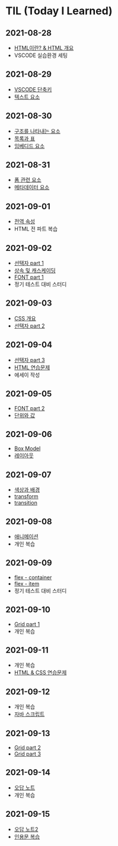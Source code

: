 # TIL (Today I Learned)

## 2021-08-28
* [HTML이란? & HTML 개요](https://github.com/tsun0705/TIL/blob/main/HTML/HTML.md "HTML")
* VSCODE 실습환경 세팅

## 2021-08-29
* [VSCODE 단축키](https://github.com/tsun0705/TIL/blob/main/VSCODE%20%EB%8B%A8%EC%B6%95%ED%82%A4.md "VSCODE")
* [텍스트 요소](https://github.com/tsun0705/TIL/blob/main/HTML/%ED%85%8D%EC%8A%A4%ED%8A%B8%20%EC%9A%94%EC%86%8C.md "HTML")

## 2021-08-30
* [구조를 나타내는 요소](https://github.com/tsun0705/TIL/blob/main/HTML/%EA%B5%AC%EC%A1%B0%EB%A5%BC%20%EB%82%98%ED%83%80%EB%82%B4%EB%8A%94%20%EC%9A%94%EC%86%8C.md "HTML")   
* [목록과 표](https://github.com/tsun0705/TIL/blob/main/HTML/%EB%AA%A9%EB%A1%9D%EA%B3%BC%20%ED%91%9C.md "HTML")
* [임베디드 요소](https://github.com/tsun0705/TIL/blob/main/HTML/%EC%9E%84%EB%B2%A0%EB%94%94%EB%93%9C%20%EC%9A%94%EC%86%8C.md "HTML")

## 2021-08-31
* [폼 관련 요소](https://github.com/tsun0705/TIL/blob/main/HTML/%ED%8F%BC%20%EA%B4%80%EB%A0%A8%20%EC%9A%94%EC%86%8C.md "HTML")
* [메타데이터 요소](https://github.com/tsun0705/TIL/blob/main/HTML/%EB%A9%94%ED%83%80%EB%8D%B0%EC%9D%B4%ED%84%B0%20%EC%9A%94%EC%86%8C.md "HTML")

## 2021-09-01
* [전역 속성](https://github.com/tsun0705/TIL/blob/main/HTML/%EC%A0%84%EC%97%AD%20%EC%86%8D%EC%84%B1.md "HTML")
* HTML 전 파트 복습

## 2021-09-02
* [선택자 part 1](https://github.com/tsun0705/TIL/blob/main/CSS/%EC%84%A0%ED%83%9D%EC%9E%90%20part%201.md "CSS")
* [상속 및 캐스케이딩](https://github.com/tsun0705/TIL/blob/main/CSS/%EC%83%81%EC%86%8D%20%EB%B0%8F%20%EC%BA%90%EC%8A%A4%EC%BC%80%EC%9D%B4%EB%94%A9.md "CSS")
* [FONT part 1](https://github.com/tsun0705/TIL/blob/main/CSS/FONT%20part%201.md "CSS")
* 정기 테스트 대비 스터디

## 2021-09-03
* [CSS 개요](https://github.com/tsun0705/TIL/blob/main/CSS/CSS%20%EA%B0%9C%EC%9A%94.md "CSS")
* [선택자 part 2](https://github.com/tsun0705/TIL/blob/main/CSS/%EC%84%A0%ED%83%9D%EC%9E%90%20part%202.md "CSS")

## 2021-09-04
* [선택자 part 3](https://github.com/tsun0705/TIL/blob/main/CSS/%EC%84%A0%ED%83%9D%EC%9E%90%20part%203.md "CSS")
* [HTML 연습문제](https://github.com/tsun0705/TIL/blob/main/%EB%AC%B8%EC%A0%9C/HTML%20%EC%97%B0%EC%8A%B5%EB%AC%B8%EC%A0%9C.md "HTML")
* 에세이 작성

## 2021-09-05
* [FONT part 2](https://github.com/tsun0705/TIL/blob/main/CSS/FONT%20part%202.md "CSS")
* [단위와 값](https://github.com/tsun0705/TIL/blob/main/CSS/%EB%8B%A8%EC%9C%84%EC%99%80%20%EA%B0%92.md "CSS")

## 2021-09-06
* [Box Model](https://github.com/tsun0705/TIL/blob/main/CSS/Box%20Model.md "CSS")
* [레이아웃](https://github.com/tsun0705/TIL/blob/main/CSS/%EB%A0%88%EC%9D%B4%EC%95%84%EC%9B%83.md "CSS") 

## 2021-09-07
* [색상과 배경](https://github.com/tsun0705/TIL/blob/main/CSS/%EC%83%89%EC%83%81%EA%B3%BC%20%EB%B0%B0%EA%B2%BD.md "CSS") 
* [transform](https://github.com/tsun0705/TIL/blob/main/CSS/transform.md "CSS") 
* [transition](https://github.com/tsun0705/TIL/blob/main/CSS/transition.md "CSS") 

## 2021-09-08
* [애니메이션](https://github.com/tsun0705/TIL/blob/main/CSS/%EC%95%A0%EB%8B%88%EB%A9%94%EC%9D%B4%EC%85%98.md "CSS") 
* 개인 복습

## 2021-09-09
* [flex - container](https://github.com/tsun0705/TIL/blob/main/CSS/Flexbox%20part%201.md "CSS")
* [flex - item](https://github.com/tsun0705/TIL/blob/main/CSS/Flexbox%20part%202.md "CSS")
* 정기 테스트 대비 스터디

## 2021-09-10
* [Grid part 1](https://github.com/tsun0705/TIL/blob/main/CSS/Grid%20part%201.md "CSS")
* 개인 복습

## 2021-09-11
* 개인 복습
* [HTML & CSS 연습문제](https://github.com/tsun0705/TIL/blob/main/%EB%AC%B8%EC%A0%9C/HTML%20%26%20CSS%20%EC%97%B0%EC%8A%B5%EB%AC%B8%EC%A0%9C.md "HTML & CSS") 
 
## 2021-09-12
* 개인 복습 
* [자바 스크립트](https://github.com/tsun0705/TIL/blob/main/JavaScript/JS.md "JS")

## 2021-09-13
* [Grid part 2](https://github.com/tsun0705/TIL/blob/main/CSS/Grid%20part%202.md "CSS") 
* [Grid part 3](https://github.com/tsun0705/TIL/blob/main/CSS/Grid%20part%203.md "CSS") 

## 2021-09-14
* [오답 노트](https://github.com/tsun0705/TIL/blob/main/%EB%AC%B8%EC%A0%9C/%EC%A0%95%EA%B8%B0%20%ED%85%8C%EC%8A%A4%ED%8A%B8%20%EC%98%A4%EB%8B%B5%ED%92%80%EC%9D%B4.md "오답 노트")
* 개인 복습 

## 2021-09-15
* [오답 노트2](https://github.com/tsun0705/TIL/blob/main/%EB%AC%B8%EC%A0%9C/%EB%B9%84%EC%A0%95%EA%B8%B0%20%ED%85%8C%EC%8A%A4%ED%8A%B8%20%EC%98%A4%EB%8B%B5%ED%92%80%EC%9D%B4.md "오답 노트")
* [인용문 복습](https://github.com/tsun0705/TIL/blob/main/%EB%B3%B5%EC%8A%B5/%EC%9D%B8%EC%9A%A9%EB%AC%B8.md "HTML")
